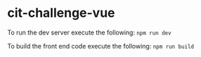 # cit-challenge-vue
To run the dev server execute the following:
 `npm run dev`

To build the front end code execute the following:
 `npm run build`
